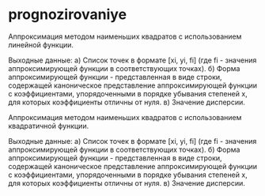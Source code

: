 # prognozirovaniye
Аппроксимация методом наименьших квадратов с использованием линейной функции.

Выходные данные:
а) Список точек в формате [xi, yi, fi] (где fi - значения аппроксимирующей функции в соответствующих точках).
б) Форма аппроксимирующей функции - представленная в виде строки, содержащей каноническое представление аппроксимирующей функции с коэффициентами, упорядоченными в порядке убывания степеней x, для которых коэффициенты отличны от нуля.
в) Значение дисперсии.

Аппроксимация методом наименьших квадратов с использованием квадратичной функции.

Выходные данные:
а) Список точек в формате [xi, yi, fi] (где fi - значения аппроксимирующей функции в соответствующих точках).
б) Форма аппроксимирующей функции - представленная в виде строки, содержащей каноническое представление аппроксимирующей функции с коэффициентами, упорядоченными в порядке убывания степеней x, для которых коэффициенты отличны от нуля.
в) Значение дисперсии.



